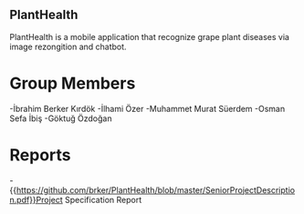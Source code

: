 ## PlantHealth

PlantHealth is a mobile application that recognize grape plant diseases via image rezongition and chatbot.

# Group Members

-İbrahim Berker Kırdök
-İlhami Özer
-Muhammet Murat Süerdem
-Osman Sefa İbiş
-Göktuğ Özdoğan

# Reports

-{{https://github.com/brker/PlantHealth/blob/master/SeniorProjectDescription.pdf}}Project Specification Report




